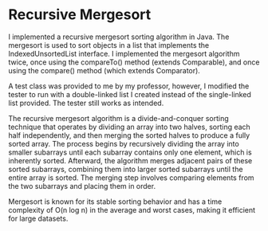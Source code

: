 # Recursive Mergesort
I implemented a recursive mergesort sorting algorithm in Java. The mergesort is used to sort objects in a list that implements the IndexedUnsortedList interface. I implemented the mergesort algorithm twice, once using the compareTo() method (extends Comparable), and once using the compare() method (which extends Comparator).

A test class was provided to me by my professor, however, I modified the tester to run with a double-linked list I created instead of the single-linked list provided. The tester still works as intended.

The recursive mergesort algorithm is a divide-and-conquer sorting technique that operates by dividing an array into two halves, sorting each half independently, and then merging the sorted halves to produce a fully sorted array. The process begins by recursively dividing the array into smaller subarrays until each subarray contains only one element, which is inherently sorted. Afterward, the algorithm merges adjacent pairs of these sorted subarrays, combining them into larger sorted subarrays until the entire array is sorted. The merging step involves comparing elements from the two subarrays and placing them in order. 

Mergesort is known for its stable sorting behavior and has a time complexity of O(n log n) in the average and worst cases, making it efficient for large datasets.
